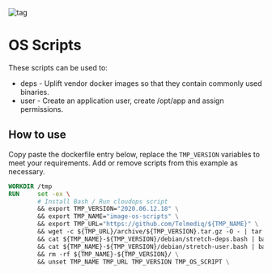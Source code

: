 ![tag](https://github.com/Telmediq/image-os-scripts/workflows/tag/badge.svg?branch=master)
# OS Scripts
These scripts can be used to:
- deps - Uplift vendor docker images so that they contain commonly used binaries.
- user - Create an application user, create /opt/app and assign permissions.

## How to use
Copy paste the dockerfile entry below, replace the `TMP_VERSION` variables to meet your requirements. Add or remove scripts from this example as necessary.
```dockerfile
WORKDIR /tmp
RUN     set -ex \
        # Install Bash / Run cloudops script
        && export TMP_VERSION="2020.06.12.18" \
        && export TMP_NAME="image-os-scripts" \
        && export TMP_URL="https://github.com/Telmediq/${TMP_NAME}" \
        && wget -c ${TMP_URL}/archive/${TMP_VERSION}.tar.gz -O - | tar -xz \
        && cat ${TMP_NAME}-${TMP_VERSION}/debian/stretch-deps.bash | bash \
        && cat ${TMP_NAME}-${TMP_VERSION}/debian/stretch-user.bash | bash \
        && rm -rf ${TMP_NAME}-${TMP_VERSION}/ \
        && unset TMP_NAME TMP_URL TMP_VERSION TMP_OS_SCRIPT \
```